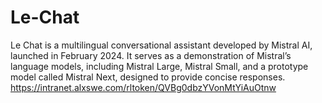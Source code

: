 # Le-Chat
Le Chat is a multilingual conversational assistant developed by Mistral AI, launched in February 2024. It serves as a demonstration of Mistral’s language models, including Mistral Large, Mistral Small, and a prototype model called Mistral Next, designed to provide concise responses.
https://intranet.alxswe.com/rltoken/QVBg0dbzYVonMtYiAuOtnw
